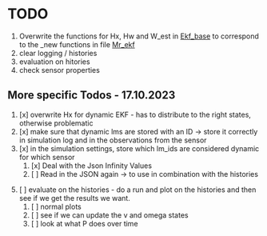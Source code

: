 # TODO

1. Overwrite the functions for Hx, Hw and W_est in [Ekf_base](./src/mrekf/ekf_base.py) to correspond to the _new functions in file [Mr_ekf](./src/mrekf/mr_ekf.py)
2. clear logging / histories
3. evaluation on hitories
4. check sensor properties

## More specific Todos - 17.10.2023
1. [x] overwrite Hx for dynamic EKF - has to distribute to the right states, otherwise problematic
2. [x] make sure that dynamic lms are stored with an ID -> store it correctly in simulation log and in  the observations from the sensor
3. [x] in the simulation settings, store which lm_ids are considered dynamic for which sensor
   1. [x] Deal with the Json Infinity Values
   2. [ ] Read in the JSON again -> to use in combination with the histories
<!-- 4. [ ] Turn logs into dictionaries -> with t as the key.  -->
5. [ ] evaluate on the histories - do a run and plot on the histories and then see if we get the results we want.
   1. [ ] normal plots
   2. [ ] see if we can update the v and omega states
   3. [ ] look at what P does over time